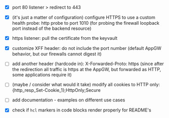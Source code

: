 - [x] port 80 listener > redirect to 443
- [x] (it's just a matter of configuration) configure HTTPS to use a custom health probe: http probe to port 1010 (for probing the firewall loopback port instead of the backend resource)
- [x] https listener: pull the certificate from the keyvault
- [x] customize XFF header: do not include the port number (default AppGW behavior, but our firewalls cannot digest it)
- [ ] add another header (hardcode in): X-Forwarded-Proto: https (since after the redirection all traffic is https at the AppGW, but forwarded as HTTP, some applications require it)
- [ ] (maybe / consider what would it take) modify all cookies to HTTP only: {http_resp_Set-Cookie_1};HttpOnly;Secure

- [ ] add documentation - examples on different use cases

- [x] check if `hcl` markers in code blocks render properly for README's